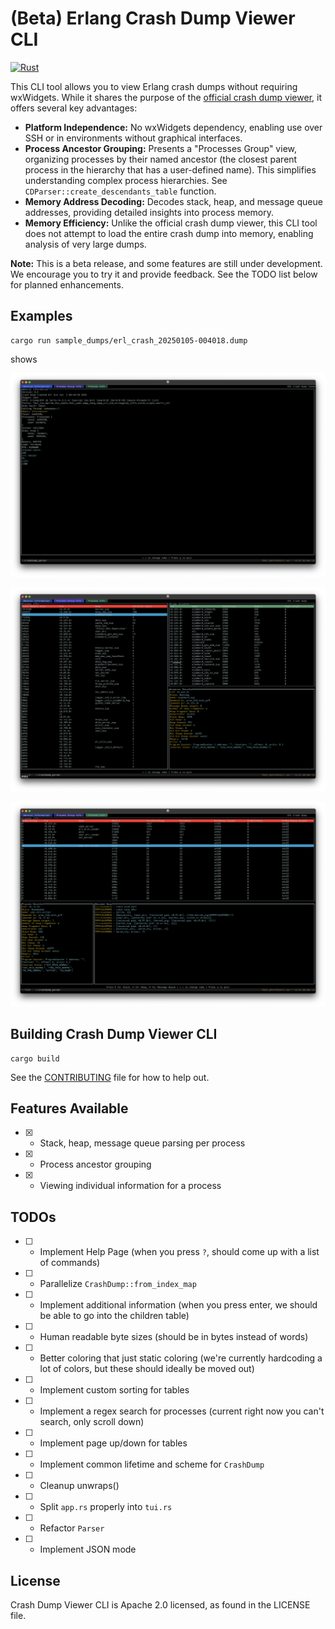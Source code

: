 # (Beta) Erlang Crash Dump Viewer CLI

[![Rust](https://github.com/WhatsApp/crashdump_viewer_cli/actions/workflows/rust.yml/badge.svg)](https://github.com/WhatsApp/crashdump_viewer_cli/actions/workflows/rust.yml)

This CLI tool allows you to view Erlang crash dumps without requiring wxWidgets. While it shares the purpose of the [official crash dump viewer](https://www.erlang.org/doc/apps/observer/crashdump_ug.html), it offers several key advantages:

* **Platform Independence:** No wxWidgets dependency, enabling use over SSH or in environments without graphical interfaces.
* **Process Ancestor Grouping:** Presents a "Processes Group" view, organizing processes by their named ancestor (the closest parent process in the hierarchy that has a user-defined name). This simplifies understanding complex process hierarchies. See `CDParser::create_descendants_table` function. 
* **Memory Address Decoding:** Decodes stack, heap, and message queue addresses, providing detailed insights into process memory.
* **Memory Efficiency:** Unlike the official crash dump viewer, this CLI tool does not attempt to load the entire crash dump into memory, enabling analysis of very large dumps.

**Note:** This is a beta release, and some features are still under development. We encourage you to try it and provide feedback. See the TODO list below for planned enhancements.

## Examples
```
cargo run sample_dumps/erl_crash_20250105-004018.dump
```

shows

![general_view](./screenshots/general_view.png)

![process_group](./screenshots/process_group.png)

![process_view](./screenshots/process_view.png)



## Building Crash Dump Viewer CLI
```
cargo build
```

See the [CONTRIBUTING](CONTRIBUTING.md) file for how to help out.

## Features Available
- [x] - Stack, heap, message queue parsing per process
- [x] - Process ancestor grouping
- [x] - Viewing individual information for a process

## TODOs
- [ ] - Implement Help Page (when you press `?`, should come up with a list of commands)
- [ ] - Parallelize `CrashDump::from_index_map`
- [ ] - Implement additional information (when you press enter, we should be able to go into the children table)
- [ ] - Human readable byte sizes (should be in bytes instead of words)
- [ ] - Better coloring that just static coloring (we're currently hardcoding a lot of colors, but these should ideally be moved out)
- [ ] - Implement custom sorting for tables 
- [ ] - Implement a regex search for processes (current right now you can't search, only scroll down)
- [ ] - Implement page up/down for tables
- [ ] - Implement common lifetime and scheme for `CrashDump`
- [ ] - Cleanup unwraps()
- [ ] - Split `app.rs` properly into `tui.rs`
- [ ] - Refactor `Parser`
- [ ] - Implement JSON mode 

## License
Crash Dump Viewer CLI is Apache 2.0 licensed, as found in the LICENSE file.
